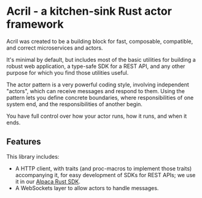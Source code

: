 # Acril - a kitchen-sink Rust actor framework

Acril was created to be a building block for fast, composable, compatible, and correct microservices and actors.

It's minimal by default, but includes most of the basic utilities for building a robust web application,
a type-safe SDK for a REST API, and any other purpose for which you find those utilities useful.

The actor pattern is a very powerful coding style, involving independent "actors", which can receive messages and respond to them.
Using the pattern lets you define concrete boundaries, where responsibilities of one system end, and the responsibilities of another begin.

You have full control over how your actor runs, how it runs, and when it ends.

## Features

This library includes:
- A HTTP client, with traits (and proc-macros to implement those traits) accompanying it, for easy development of SDKs for REST APIs; we use it in our [Alpaca Rust SDK](https://github.com/PassivityTrading/alpaca-rs).
- A WebSockets layer to allow actors to handle messages.
